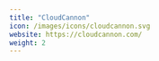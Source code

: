 ```yaml
---
title: "CloudCannon"
icon: /images/icons/cloudcannon.svg
website: https://cloudcannon.com/
weight: 2
---
```


